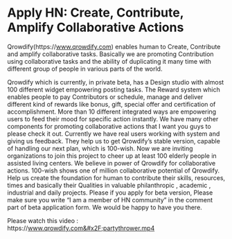 # Apply HN: Create, Contribute, Amplify Collaborative Actions

Qrowdify(https:&#x2F;&#x2F;www.qrowdify.com) enables human to Create, Contribute and amplify collaborative tasks. Basically we are promoting Contribution using collaborative tasks and  the ability of duplicating it many time with different group of people in various parts of the world.<p>Qrowdify which is currently, in private beta, has a Design studio with almost 100 different widget empowering posting tasks. The Reward system which enables people to pay Contributors or schedule, manage and deliver different kind of rewards like bonus, gift, special offer and certification of accomplishment. More than 10 different integrated ways are empowering users to feed their mood for specific action instantly. We have many other components for promoting collaborative actions that I want you guys to please  check it out.
Currently we have real users working with system and giving us feedback. They  help us to get Qrowdify’s stable version, capable of handling our next plan, which is 100-wish. Now we are inviting organizations to join this project to cheer up at least 100  elderly people in assisted living centers. We believe in power of Qrowdify for collaborative actions.
100-wish shows one of  million collaborative potential of Qrowdify. Help us create the foundation for human to contribute their  skills, resources, times and basically their Qualities in valuable philanthropic , academic , industrial and daily projects.
Please if you apply for beta version, Please make sure you write “I am a member of HN community” in the comment part of beta application form. We would be happy to have you there.<p>Please watch this video : https:&#x2F;&#x2F;www.qrowdify.com&#x2F;partythrower.mp4

